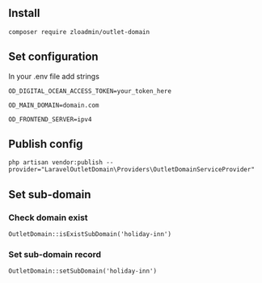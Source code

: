 ## Install 
`composer require zloadmin/outlet-domain`

## Set configuration
In your .env file add strings

`OD_DIGITAL_OCEAN_ACCESS_TOKEN=your_token_here`

`OD_MAIN_DOMAIN=domain.com`

`OD_FRONTEND_SERVER=ipv4`

## Publish config
`php artisan vendor:publish --provider="LaravelOutletDomain\Providers\OutletDomainServiceProvider"`

## Set sub-domain
### Check domain exist
`OutletDomain::isExistSubDomain('holiday-inn')`

### Set sub-domain record
`OutletDomain::setSubDomain('holiday-inn')`

